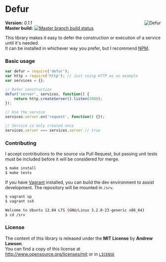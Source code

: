 # Defur #

<img src="http://stream1.gifsoup.com/view/247584/family-guy-care-bear-suicide-o.gif" alt="Defur" align="right" />

**Version:** *0.1.1*<br/>
**Master build:** [![Master branch build status][travis-master]][travis]


This library makes it easy to defer the construction or execution of a service until it's needed.<br/>
It can be installed in whichever way you prefer, but I recommend [NPM][npm].


### Basic usage ###
```js
var defur = require('defur');
var http = require('http'); // Just using HTTP as an example
var services = {};

// Defer construction
defur('server', services, function() {
    return http.createServer().listen(3000);
});

// Use the service
services.server.on('request', function() {});

// Service is only created once
services.server === services.server // true
```


### Contributing ###
I accept contributions to the source via Pull Request,
but passing unit tests must be included before it will be considered for merge.
```bash
$ make install
$ make tests
```

If you have [Vagrant][vagrant] installed, you can build the dev environment to assist development.
The repository will be mounted in `/srv`.
```bash
$ vagrant up
$ vagrant ssh

Welcome to Ubuntu 12.04 LTS (GNU/Linux 3.2.0-23-generic x86_64)
$ cd /srv
```


### License ###
The content of this library is released under the **MIT License** by **Andrew Lawson**.<br/>
You can find a copy of this license at http://www.opensource.org/licenses/mit or in [`LICENSE`][license]


<!-- Links -->
[travis]:        https://travis-ci.org/adlawson/defur
[travis-master]: https://travis-ci.org/adlawson/defur.png?branch=master
[npm]:           https://npmjs.org/package/defur
[nodeico]:       https://nodei.co/npm/defur.png
[vagrant]:       http://vagrantup.com
[license]:       /LICENSE
